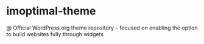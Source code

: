 # imoptimal-theme
@ Official WordPress.org theme repository – focused on enabling the option to build websites fully through widgets
